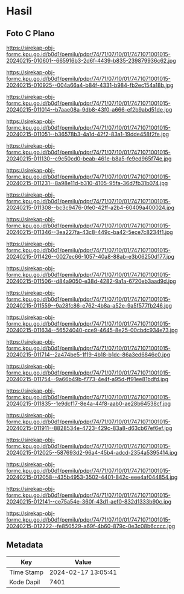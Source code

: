 # Hasil

## Foto C Plano

https://sirekap-obj-formc.kpu.go.id/b0d1/pemilu/pdpr/74/71/07/10/01/7471071001015-20240215-010601--665916b3-2d6f-4439-b835-239879936c62.jpg

https://sirekap-obj-formc.kpu.go.id/b0d1/pemilu/pdpr/74/71/07/10/01/7471071001015-20240215-010925--004a66a4-b84f-4331-b984-fb2ec154a18b.jpg

https://sirekap-obj-formc.kpu.go.id/b0d1/pemilu/pdpr/74/71/07/10/01/7471071001015-20240215-011014--b7aae08a-9db8-43f0-a666-ef2b9abd51de.jpg

https://sirekap-obj-formc.kpu.go.id/b0d1/pemilu/pdpr/74/71/07/10/01/7471071001015-20240215-011051--b36578b3-4a1d-42f2-83a1-19dde458f2fe.jpg

https://sirekap-obj-formc.kpu.go.id/b0d1/pemilu/pdpr/74/71/07/10/01/7471071001015-20240215-011130--c9c50cd0-beab-461e-b8a5-fe9ed965f74e.jpg

https://sirekap-obj-formc.kpu.go.id/b0d1/pemilu/pdpr/74/71/07/10/01/7471071001015-20240215-011231--8a98e11d-b310-4105-95fa-36d7fb31b074.jpg

https://sirekap-obj-formc.kpu.go.id/b0d1/pemilu/pdpr/74/71/07/10/01/7471071001015-20240215-011308--bc3c9476-0fe0-42ff-a2b4-60409a400024.jpg

https://sirekap-obj-formc.kpu.go.id/b0d1/pemilu/pdpr/74/71/07/10/01/7471071001015-20240215-011346--3ea227fa-43c8-449c-ba42-5ece7c8234f1.jpg

https://sirekap-obj-formc.kpu.go.id/b0d1/pemilu/pdpr/74/71/07/10/01/7471071001015-20240215-011426--0027ec66-1057-40a8-88ab-e3b06250d177.jpg

https://sirekap-obj-formc.kpu.go.id/b0d1/pemilu/pdpr/74/71/07/10/01/7471071001015-20240215-011506--d84a9050-e38d-4282-9a1a-6720eb3aad9d.jpg

https://sirekap-obj-formc.kpu.go.id/b0d1/pemilu/pdpr/74/71/07/10/01/7471071001015-20240215-011559--9a28fc86-e762-4b8a-a52e-9a5f577fb246.jpg

https://sirekap-obj-formc.kpu.go.id/b0d1/pemilu/pdpr/74/71/07/10/01/7471071001015-20240215-011634--56524040-cce9-4645-8e25-00cbdc934e73.jpg

https://sirekap-obj-formc.kpu.go.id/b0d1/pemilu/pdpr/74/71/07/10/01/7471071001015-20240215-011714--2a474be5-1f19-4b18-b1dc-86a3ed6846c0.jpg

https://sirekap-obj-formc.kpu.go.id/b0d1/pemilu/pdpr/74/71/07/10/01/7471071001015-20240215-011754--9a66b49b-f773-4e4f-a95d-ff91ee81bdfd.jpg

https://sirekap-obj-formc.kpu.go.id/b0d1/pemilu/pdpr/74/71/07/10/01/7471071001015-20240215-011835--1e9dcf17-8e4a-44f8-aab0-ae28b64538cf.jpg

https://sirekap-obj-formc.kpu.go.id/b0d1/pemilu/pdpr/74/71/07/10/01/7471071001015-20240215-011911--8828534e-4723-429c-83a8-d63cb67ef6ef.jpg

https://sirekap-obj-formc.kpu.go.id/b0d1/pemilu/pdpr/74/71/07/10/01/7471071001015-20240215-012025--587693d2-96a4-45b4-adcd-2354a5395414.jpg

https://sirekap-obj-formc.kpu.go.id/b0d1/pemilu/pdpr/74/71/07/10/01/7471071001015-20240215-012058--435b4953-3502-4401-842c-eee4af044854.jpg

https://sirekap-obj-formc.kpu.go.id/b0d1/pemilu/pdpr/74/71/07/10/01/7471071001015-20240215-012141--ce75a54e-360f-43d1-aef0-832d1333b90c.jpg

https://sirekap-obj-formc.kpu.go.id/b0d1/pemilu/pdpr/74/71/07/10/01/7471071001015-20240215-012222--fe850529-a69f-4b60-879c-0e3c08b6cccc.jpg


## Metadata

| Key        | Value               |
| ---------- | ------------------- |
| Time Stamp | 2024-02-17 13:05:41 |
| Kode Dapil | 7401                |



